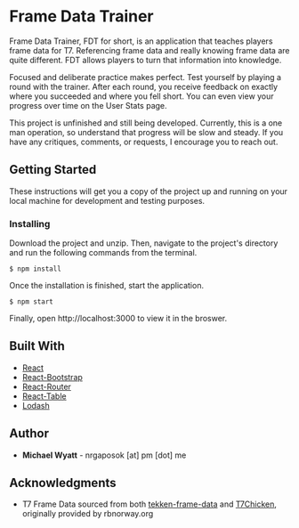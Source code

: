 # Frame Data Trainer

Frame Data Trainer, FDT for short, is an application that teaches players frame data for T7. Referencing frame data and really knowing frame data are quite different. FDT allows players to turn that information into knowledge.

Focused and deliberate practice makes perfect. Test yourself by playing a round with the trainer. After each round, you receive feedback on exactly where you succeeded and where you fell short. You can even view your progress over time on the User Stats page.

This project is unfinished and still being developed. Currently, this is a one man operation, so understand that progress will be slow and steady. If you have any critiques, comments, or requests, I encourage you to reach out.

## Getting Started

These instructions will get you a copy of the project up and running on your local machine for development and testing purposes.

### Installing

Download the project and unzip. Then, navigate to the project's directory and run the following commands from the terminal.

```
$ npm install
```

Once the installation is finished, start the application.

```
$ npm start
```

Finally, open http://localhost:3000 to view it in the broswer.

## Built With

* [React](https://github.com/facebook/create-react-app)
* [React-Bootstrap](https://react-bootstrap.github.io/)
* [React-Router](https://github.com/ReactTraining/react-router)
* [React-Table](https://react-table.js.org/#/story/readme)
* [Lodash](https://lodash.com/docs/4.17.10)

## Author

* **Michael Wyatt** - nrgaposok [at] pm [dot] me

## Acknowledgments

* T7 Frame Data sourced from both [tekken-frame-data](https://github.com/harounb/tekken-frame-data) and [T7Chicken](https://github.com/TekkenChicken), originally provided by rbnorway.org
